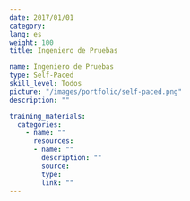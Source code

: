 ```yaml
---
date: 2017/01/01
category:
lang: es
weight: 100
title: Ingeniero de Pruebas

name: Ingeniero de Pruebas
type: Self-Paced
skill_level: Todos
picture: "/images/portfolio/self-paced.png"
description: ""

training_materials:
  categories:
    - name: ""
      resources:
      - name: ""
        description: ""
        source:
        type:
        link: ""
---
```

